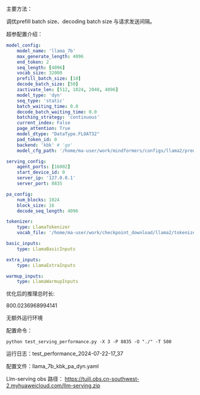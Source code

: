 主要方法：

调优prefill batch size、decoding batch size 与请求发送间隔。

超参配置介绍：

```yaml
model_config:
    model_name: 'llama_7b'
    max_generate_length: 4096
    end_token: 2
    seq_length: [4096]
    vocab_size: 32000
    prefill_batch_size: [10]
    decode_batch_size: [50]
    zactivate_len: [512, 1024, 2048, 4096]
    model_type: 'dyn'
    seq_type: 'static'
    batch_waiting_time: 0.0
    decode_batch_waiting_time: 0.0
    batching_strategy: 'continuous'
    current_index: False
    page_attention: True
    model_dtype: "DataType.FLOAT32"
    pad_token_id: 0
    backend: 'kbk' # 'ge'
    model_cfg_path: '/home/ma-user/work/mindformers/configs/llama2/predict_llama2_7b.yaml'

serving_config:
    agent_ports: [16002]
    start_device_id: 0
    server_ip: '127.0.0.1'
    server_port: 8835

pa_config:
    num_blocks: 1024
    block_size: 16
    decode_seq_length: 4096

tokenizer:
    type: LlamaTokenizer
    vocab_file: '/home/ma-user/work/checkpoint_download/llama2/tokenizer.model'

basic_inputs:
    type: LlamaBasicInputs

extra_inputs:
    type: LlamaExtraInputs

warmup_inputs:
    type: LlamaWarmupInputs

```

优化后的推理总时长:

800.0236968994141

无额外运行环境

配置命令：
```
python test_serving_performance.py -X 3 -P 8835 -O "./" -T 500
```

运行日志：test_performance_2024-07-22-17_37

配置文件：llama_7b_kbk_pa_dyn.yaml

Llm-serving obs 路径：
https://tuili.obs.cn-southwest-2.myhuaweicloud.com/llm-serving.zip
